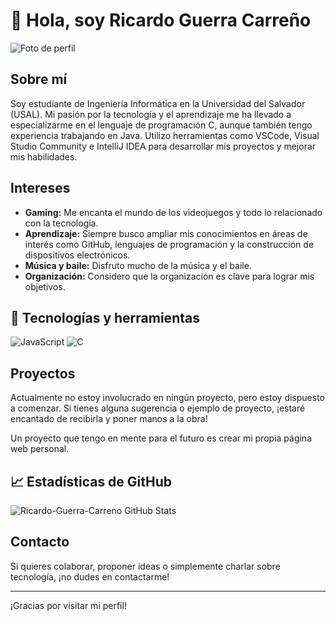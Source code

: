 # 👋 Hola, soy Ricardo Guerra Carreño

![Foto de perfil](https://github.com/Ricardo-Guerra-Carreno.png)

## Sobre mí

Soy estudiante de Ingeniería Informática en la Universidad del Salvador (USAL). Mi pasión por la tecnología y el aprendizaje me ha llevado a especializarme en el lenguaje de programación C, aunque también tengo experiencia trabajando en Java. Utilizo herramientas como VSCode, Visual Studio Community e IntelliJ IDEA para desarrollar mis proyectos y mejorar mis habilidades.

## Intereses

- **Gaming:** Me encanta el mundo de los videojuegos y todo lo relacionado con la tecnología.
- **Aprendizaje:** Siempre busco ampliar mis conocimientos en áreas de interés como GitHub, lenguajes de programación y la construcción de dispositivos electrónicos.
- **Música y baile:** Disfruto mucho de la música y el baile.
- **Organización:** Considero que la organización es clave para lograr mis objetivos.

## 🚀 Tecnologías y herramientas
![JavaScript](https://img.shields.io/badge/-JavaScript-F7DF1E?style=flat&logo=JavaScript&logoColor=white)
![C](https://img.shields.io/badge/-C-00599C?style=flat&logo=c&logoColor=white)

## Proyectos

Actualmente no estoy involucrado en ningún proyecto, pero estoy dispuesto a comenzar. Si tienes alguna sugerencia o ejemplo de proyecto, ¡estaré encantado de recibirla y poner manos a la obra!

Un proyecto que tengo en mente para el futuro es crear mi propia página web personal.

## 📈 Estadísticas de GitHub
![Ricardo-Guerra-Carreno GitHub Stats](https://github-readme-stats.vercel.app/api?username=Ricardo-Guerra-Carreno&show_icons=true&theme=radical)

## Contacto

Si quieres colaborar, proponer ideas o simplemente charlar sobre tecnología, ¡no dudes en contactarme!

---

¡Gracias por visitar mi perfil!
